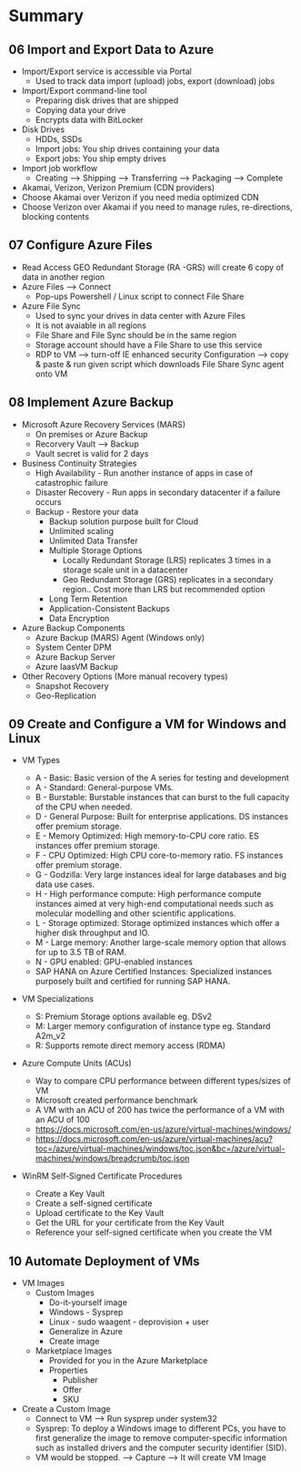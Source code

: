 # Summary

## 06 Import and Export Data to Azure

- Import/Export service is accessible via Portal
    - Used to track data import (upload) jobs, export (download) jobs
- Import/Export command-line tool
    - Preparing disk drives that are shipped
    - Copying data your drive
    - Encrypts data with BitLocker
- Disk Drives
    - HDDs, SSDs
    - Import jobs: You ship drives containing your data
    - Export jobs: You ship empty drives
- Import job workflow
    - Creating --> Shipping --> Transferring --> Packaging --> Complete
- Akamai, Verizon, Verizon Premium (CDN providers)
- Choose Akamai over Verizon if you need media optimized CDN
- Choose Verizon over Akamai if you need to manage rules, re-directions, blocking contents

## 07 Configure Azure Files

- Read Access GEO Redundant Storage (RA -GRS) will create 6 copy of data in another region
- Azure Files --> Connect
    - Pop-ups Powershell / Linux script to connect File Share
- Azure File Sync
    - Used to sync your drives in data center with Azure Files
    - It is not avaiable in all regions
    - File Share and File Sync should be in the same region
    - Storage account should have a File Share to use this service
    - RDP to VM -->  turn-off IE enhanced security Configuration --> copy & paste & run given script which downloads File Share Sync agent onto VM

## 08 Implement Azure Backup

- Microsoft Azure Recovery Services (MARS)
    - On premises or Azure Backup
    - Recorvery Vault --> Backup 
    - Vault secret is valid for 2 days
- Business Continuity Strategies
    - High Availability - Run another instance of apps in case of catastrophic failure
    - Disaster Recovery - Run apps in secondary datacenter if a failure occurs
    - Backup - Restore your data
        - Backup solution purpose built for Cloud
        - Unlimited scaling
        - Unlimited Data Transfer
        - Multiple Storage Options 
            - Locally Redundant Storage (LRS) replicates 3 times in a storage scale unit in a datacenter
            - Geo Redundant Storage (GRS) replicates in a secondary region.. Cost more than LRS but recommended option
        - Long Term Retention
        - Application-Consistent Backups
        - Data Encryption
- Azure Backup Components
    - Azure Backup (MARS) Agent (Windows only)
    - System Center DPM
    - Azure Backup Server
    - Azure IaasVM Backup
- Other Recovery Options (More manual recovery types)
    - Snapshot Recovery
    - Geo-Replication
    
## 09 Create and Configure a VM for Windows and Linux

- VM Types
    - A - Basic: Basic version of the A series for testing and development
    - A - Standard: General-purpose VMs.
    - B - Burstable: Burstable instances that can burst to the full capacity of the CPU when needed.
    - D - General Purpose: Built for enterprise applications. DS instances offer premium storage.
    - E - Memory Optimized: High memory-to-CPU core ratio. ES instances offer premium storage.
    - F - CPU Optimized: High CPU core-to-memory ratio. FS instances offer premium storage.
    - G - Godzilla: Very large instances ideal for large databases and big data use cases.
    - H - High performance compute: High performance compute instances aimed at very high-end computational needs such as molecular modelling and other scientific applications.
    - L - Storage optimized: Storage optimized instances which offer a higher disk throughput and IO.
    - M - Large memory: Another large-scale memory option that allows for up to 3.5 TB of RAM.
    - N - GPU enabled: GPU-enabled instances
    - SAP HANA on Azure Certified Instances: Specialized instances purposely built and certified for running SAP HANA.
- VM Specializations
    - S: Premium Storage options available eg. DSv2
    - M: Larger memory configuration of instance type eg. Standard A2m_v2
    - R: Supports remote direct memory access (RDMA)

- Azure Compute Units (ACUs)
    - Way to compare CPU performance between different types/sizes of VM
    - Microsoft created performance benchmark
    - A VM with an ACU of 200 has twice the performance of a VM with an ACU of 100
    - https://docs.microsoft.com/en-us/azure/virtual-machines/windows/
    - https://docs.microsoft.com/en-us/azure/virtual-machines/acu?toc=/azure/virtual-machines/windows/toc.json&bc=/azure/virtual-machines/windows/breadcrumb/toc.json

- WinRM Self-Signed Certificate Procedures
    - Create a Key Vault
    - Create a self-signed certificate 
    - Upload certificate to the Key Vault
    - Get the URL for your certificate from the Key Vault
    - Reference your self-signed certificate when you create the VM


## 10 Automate Deployment of VMs

- VM Images
    - Custom Images
        - Do-it-yourself image
        - Windows - Sysprep
        - Linux - sudo waagent - deprovision + user
        - Generalize in Azure
        - Create image
    - Marketplace Images
        - Provided for you in the Azure Marketplace
        - Properties
            - Publisher
            - Offer
            - SKU
- Create a Custom Image
    - Connect to VM --> Run sysprep under system32
    - Sysprep: To deploy a Windows image to different PCs, you have to first generalize the image to remove computer-specific information such as installed drivers and the computer security identifier (SID).
    - VM would be stopped. --> Capture --> It will create VM Image
